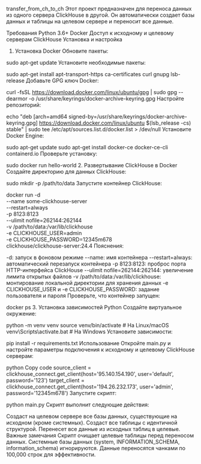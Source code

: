 transfer_from_ch_to_ch
Этот проект предназначен для переноса данных из одного сервера ClickHouse в другой. Он автоматически создает базы данных и таблицы на целевом сервере и переносит все данные.

Требования
Python 3.6+
Docker
Доступ к исходному и целевому серверам ClickHouse
Установка и настройка
1. Установка Docker
Обновите пакеты:

sudo apt-get update
Установите необходимые пакеты:

sudo apt-get install apt-transport-https ca-certificates curl gnupg lsb-release
Добавьте GPG ключ Docker:

curl -fsSL https://download.docker.com/linux/ubuntu/gpg | sudo gpg --dearmor -o /usr/share/keyrings/docker-archive-keyring.gpg
Настройте репозиторий:

echo "deb [arch=amd64 signed-by=/usr/share/keyrings/docker-archive-keyring.gpg] https://download.docker.com/linux/ubuntu $(lsb_release -cs) stable" | sudo tee /etc/apt/sources.list.d/docker.list > /dev/null
Установите Docker Engine:

sudo apt-get update
sudo apt-get install docker-ce docker-ce-cli containerd.io
Проверьте установку:

sudo docker run hello-world
2. Развертывание ClickHouse в Docker
Создайте директорию для данных ClickHouse:

sudo mkdir -p /path/to/data
Запустите контейнер ClickHouse:

docker run -d \
    --name some-clickhouse-server \
    --restart=always \
    -p 8123:8123 \
    --ulimit nofile=262144:262144 \
    -v /path/to/data:/var/lib/clickhouse \
    -e CLICKHOUSE_USER=admin \
    -e CLICKHOUSE_PASSWORD=12345m678 \
    clickhouse/clickhouse-server:24.4
Пояснения:

-d: запуск в фоновом режиме
--name: имя контейнера
--restart=always: автоматический перезапуск контейнера
-p 8123:8123: проброс порта HTTP-интерфейса ClickHouse
--ulimit nofile=262144:262144: увеличение лимита открытых файлов
-v /path/to/data:/var/lib/clickhouse: монтирование локальной директории для хранения данных
-e CLICKHOUSE_USER и -e CLICKHOUSE_PASSWORD: задание пользователя и пароля
Проверьте, что контейнер запущен:

docker ps
3. Установка зависимостей Python
Создайте виртуальное окружение:

python -m venv venv
source venv/bin/activate  # На Linux/macOS
venv\Scripts\activate.bat  # На Windows
Установите зависимости:

pip install -r requirements.txt
Использование
Откройте main.py и настройте параметры подключения к исходному и целевому ClickHouse серверам:

python
Copy code
source_client = clickhouse_connect.get_client(host='95.140.154.190', user='default', password='123')
target_client = clickhouse_connect.get_client(host='194.26.232.173', user='admin', password='12345m678')
Запустите скрипт:

python main.py
Скрипт выполнит следующие действия:

Создаст на целевом сервере все базы данных, существующие на исходном (кроме системных).
Создаст все таблицы с идентичной структурой.
Перенесет все данные из исходных таблиц в целевые.
Важные замечания
Скрипт очищает целевые таблицы перед переносом данных.
Системные базы данных (system, INFORMATION_SCHEMA, information_schema) игнорируются.
Данные переносятся чанками по 100,000 строк для эффективности.